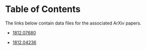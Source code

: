 # Table of Contents
The links below contain data files for the associated ArXiv papers.

* [1812.07680](https://hepthools.github.io/Data/20x20/)

* [1812.04236](https://hepthools.github.io/Data/1812.04236/)
